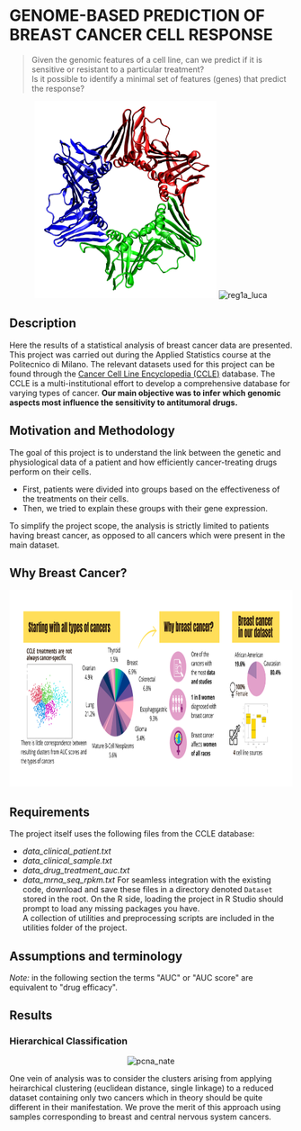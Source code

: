# GENOME-BASED PREDICTION OF BREAST CANCER CELL RESPONSE
> Given the genomic features of a cell line, can we predict if it is sensitive or resistant to a particular treatment? <br>
  Is it possible to identify a minimal set of features (genes) that predict the response?

<p align="center">
    <img src="./media/pcna.png" height="350" alt="pcna_nate"/>
    <img src="./media/reg1a.png" height="350" alt="reg1a_luca"/>
</p>

<a name="description"/>

## Description
Here the results of a statistical analysis of breast cancer data are presented. This project was carried out during the Applied Statistics course at the Politecnico di Milano. The relevant datasets used for this project can be found through the [Cancer Cell Line Encyclopedia (CCLE)](https://depmap.org/portal/download/) database. The CCLE is a multi-institutional effort to develop a comprehensive database for varying types of cancer. **Our main objective was to infer which genomic aspects most influence the sensitivity to antitumoral drugs.**

<a name="motivation"/>

## Motivation and Methodology
The goal of this project is to understand the link between the genetic and physiological data of a patient and how efficiently cancer-treating drugs perform on their cells. 
- First, patients were divided into groups based on the effectiveness of the treatments on their cells. 
- Then, we tried to explain these groups with their gene expression.

To simplify the project scope, the analysis is strictly limited to patients having breast cancer, as opposed to all cancers which were present in the main dataset. 

<a name="why_breast"/>

## Why Breast Cancer?
<p align="center">
    <img src="./media/why_breast.svg" height="350" alt="why breast?"/>
</p>

## Requirements 
The project itself uses the following files from the CCLE database:
- *data_clinical_patient.txt*
- *data_clinical_sample.txt*
- *data_drug_treatment_auc.txt*
- *data_mrna_seq_rpkm.txt*
For seamless integration with the existing code, download and save these files in a directory denoted `Dataset` stored in the root. 
On the R side, loading the project in R Studio should prompt to load any missing packages you have.  
A collection of utilities and preprocessing scripts are included in the utilities folder of the project. 
<a name="assumptions"/>

## Assumptions and terminology 
*Note:* in the following section the terms "AUC" or "AUC score" are equivalent to "drug efficacy". 

<a name="results"/>

## Results

### Hierarchical Classification 
<p align="center">
    <img src="./media/hierarchical.png" height="350" alt="pcna_nate"/>
</p>

One vein of analysis was to consider the clusters arising from applying heirarchical clustering (euclidean distance, single linkage) to a reduced dataset containing only two cancers which in theory should be quite different in their manifestation.  We prove the merit of this approach using samples corresponding to breast and central nervous system cancers. 


